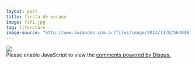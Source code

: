 ```yaml
---
layout: post
title: firsta de verano
image: fifi.jpg
tag: literature
image-source: "http://www.losandes.com.ar/files/image/2013/11/8/564849.jpg"
---
```


<img src="{{site.github.url}}/img/fifi.jpg">

<div id="disqus_thread"></div>
<script>
    /**
     *  RECOMMENDED CONFIGURATION VARIABLES: EDIT AND UNCOMMENT THE SECTION BELOW TO INSERT DYNAMIC VALUES FROM YOUR PLATFORM OR CMS.
     *  LEARN WHY DEFINING THESE VARIABLES IS IMPORTANT: https://disqus.com/admin/universalcode/#configuration-variables
     */
    /*
    var disqus_config = function () {
        this.page.url = PAGE_URL;  // Replace PAGE_URL with your page's canonical URL variable
        this.page.identifier = PAGE_IDENTIFIER; // Replace PAGE_IDENTIFIER with your page's unique identifier variable
    };
    */
    (function() {  // REQUIRED CONFIGURATION VARIABLE: EDIT THE SHORTNAME BELOW
        var d = document, s = d.createElement('script');
        
        s.src = '//EXAMPLE.disqus.com/embed.js';  // IMPORTANT: Replace EXAMPLE with your forum shortname!
        
        s.setAttribute('data-timestamp', +new Date());
        (d.head || d.body).appendChild(s);
    })();
</script>
<noscript>Please enable JavaScript to view the <a href="https://disqus.com/?ref_noscript" rel="nofollow">comments powered by Disqus.</a></noscript>
